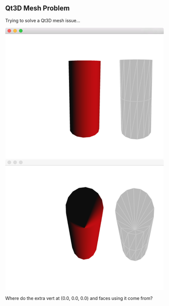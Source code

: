 Qt3D Mesh Problem
--
Trying to solve a Qt3D mesh issue...

![Cylinder with wireframe 1](images/cylinder1.png?raw=true "Cylinder 1")
![Cylinder with wireframe 2](images/cylinder2.png?raw=true "Cylinder 2")

Where do the extra vert at (0.0, 0.0, 0.0) and faces using it come from?
